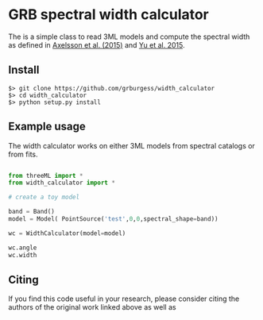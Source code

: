 # GRB spectral width calculator

The is a simple class to read 3ML models and compute the spectral width as defined in [Axelsson et al. (2015)](https://www.google.de/url?sa=t&rct=j&q=&esrc=s&source=web&cd=6&cad=rja&uact=8&ved=0ahUKEwjk16Dx4enTAhXkIJoKHQL7BVMQFghAMAU&url=http%3A%2F%2Fmnras.oxfordjournals.org%2Fcontent%2F447%2F4%2F3150.full.pdf&usg=AFQjCNH_8tNkwPmkVjkard_TBgYYHmmsaw&sig2=uJKobN1Tk-GMkFGiVtSt2w) and [Yu et al. 2015](https://www.google.de/url?sa=t&rct=j&q=&esrc=s&source=web&cd=3&cad=rja&uact=8&ved=0ahUKEwiE3fSL4unTAhVLGZoKHaf3DP0QFggyMAI&url=https%3A%2F%2Fwww.aanda.org%2Farticles%2Faa%2Fabs%2F2015%2F11%2Faa27015-15%2Faa27015-15.html&usg=AFQjCNGCsfuQiWDi20sKpsE83XXfQZRSsw&sig2=aZTep4JMZaUtvvzvEdDcbw). 

## Install

```
$> git clone https://github.com/grburgess/width_calculator
$> cd width_calculator
$> python setup.py install
```

## Example usage

The width calculator works on either 3ML models from spectral catalogs or from fits.

```python

from threeML import *
from width_calculator import *

# create a toy model

band = Band()
model = Model( PointSource('test',0,0,spectral_shape=band))

wc = WidthCalculator(model=model)

wc.angle
wc.width

```

## Citing

If you find this code useful in your research, please consider citing the authors of the original work linked above as well as 



